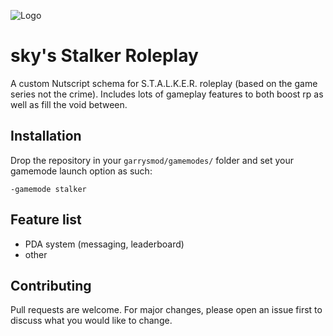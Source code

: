 ![Logo](https://i.imgur.com/6q1W83z.png)

# sky's Stalker Roleplay

A custom Nutscript schema for S.T.A.L.K.E.R. roleplay (based on the game series not the crime). Includes lots of gameplay features to both boost rp as well as fill the void between.
## Installation

Drop the repository in your `garrysmod/gamemodes/` folder and set your gamemode launch option as such:

```
-gamemode stalker
```

## Feature list

- PDA system (messaging, leaderboard)
- other

## Contributing
Pull requests are welcome. For major changes, please open an issue first to discuss what you would like to change.
